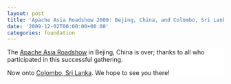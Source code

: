```yaml
---
layout: post
title: 'Apache Asia Roadshow 2009: Bejing, China, and Colombo, Sri Lanka'
date: '2009-12-02T00:00:00+00:00'
categories: foundation
---
```

<span style="border-collapse: separate; color: rgb(0, 0, 0); font-family: 'Times New Roman'; font-size: medium; font-style: normal; font-variant: normal; font-weight: normal; letter-spacing: normal; line-height: normal; orphans: 2; text-indent: 0px; text-transform: none; white-space: normal; widows: 2; word-spacing: 0px;" class="Apple-style-span"><div style="border-width: 0px; background-color: rgb(255, 255, 255);"><p>The<span class="Apple-converted-space">&nbsp;</span><a title="Apache Asia Roadshow" href="http://wiki.apache.org/apachecon/ApacheRoadshowAsia09Beijing">Apache Asia Roadshow</a><span class="Apple-converted-space">&nbsp;</span>in Bejing, China is over; thanks to all who participated in this successful gathering.</p><p>Now onto<span class="Apple-converted-space">&nbsp;</span><a title="Apache Asia Roadshow: Colombo" href="http://twitter.com/apacheasia">Colombo, Sri Lanka</a>. We hope to see you there!</p></div></span>
